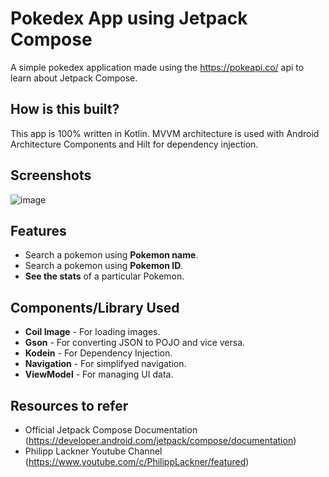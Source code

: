 # Pokedex App using Jetpack Compose
A simple pokedex application made using the https://pokeapi.co/ api to learn about Jetpack Compose.

## How is this built?
This app is 100% written in Kotlin. MVVM architecture is used with Android Architecture Components and Hilt for dependency injection.

## Screenshots
![image](https://user-images.githubusercontent.com/46090233/119260102-e4319f80-bbee-11eb-9e58-114351d31970.png)

## Features
* Search a pokemon using **Pokemon name**.
* Search a pokemon using **Pokemon ID**.
* **See the stats** of a particular Pokemon.

## Components/Library Used
* **Coil Image** - For loading images.
* **Gson** - For converting JSON to POJO and vice versa.
* **Kodein** - For Dependency Injection.
* **Navigation** - For simplifyed navigation.
* **ViewModel** - For managing UI data.

## Resources to refer
* Official Jetpack Compose Documentation (https://developer.android.com/jetpack/compose/documentation)
* Philipp Lackner Youtube Channel (https://www.youtube.com/c/PhilippLackner/featured)

